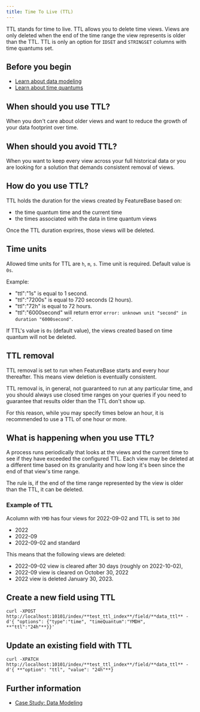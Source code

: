 ```yaml
---
title: Time To Live (TTL)
---
```


TTL stands for time to live. TTL allows you to delete time views. Views are only deleted when the end of the time range the view represents is older than the TTL. TTL is only an option for `IDSET` and `STRINGSET` columns with time quantums set.

## Before you begin

* [Learn about data modeling](/concepts/data-modeling-overview)
* [Learn about time quantums](/concepts/time-quantums)

## When should you use TTL?

When you don't care about older views and want to reduce the growth of your data footprint over time.

## When should you avoid TTL?

When you want to keep every view across your full historical data or you are looking for a solution that demands consistent removal of views.

## How do you use TTL?

TTL holds the duration for the views created by FeatureBase based on:

* the time quantum time and the current time
* the times associated with the data in time quantum views

Once the TTL duration exprires, those views will be deleted.

## Time units

Allowed time units for TTL are `h`, `m`, `s`. Time unit is required. Default value is `0s`.

<!--
Actually we allow more but are aligning to how they are deleted and removing small units.
Allowed time units for TTL are `h`, `m`, `s`, `ms`, `us`, `ns`. Time unit is required. Default value is `0s`.
-->

Example:
- "ttl":"1s" is equal to 1 second.
- "ttl":"7200s" is equal to 720 seconds (2 hours).
- "ttl":"72h" is equal to 72 hours.
- "ttl":"6000second" will return error `error: unknown unit "second" in duration "6000second"`.

If TTL's value is `0s` (default value), the views created based on time quantum will not be deleted.

## TTL removal

TTL removal is set to run when FeatureBase starts and every hour thereafter. This means view deletion is eventually consistent.

TTL removal is, in general, not guaranteed to run at any particular time, and you should always use closed time ranges on your queries if you need to guarantee that results older than the TTL don't show up.

For this reason, while you may specify times below an hour, it is recommended to use a TTL of one hour or more.

## What is happening when you use TTL?

A process runs periodically that looks at the views and the current time to see if they have exceeded the configured TTL. Each view may be deleted at a different time based on its granularity and how long it's been since the end of that view's time range.

The rule is, if the end of the time range represented by the view is older than the TTL, it can be deleted.

### Example of TTL

Acolumn with `YMD` has four views for 2022-09-02 and TTL is set to `30d`
* 2022
* 2022-09
* 2022-09-02 and standard

This means that the following views are deleted:
* 2022-09-02 view is cleared after 30 days (roughly on 2022-10-02),
* 2022-09 view is cleared on October 30, 2022
* 2022 view is deleted January 30, 2023.


## Create a new field using TTL

```
curl -XPOST http://localhost:10101/index/**test_ttl_index**/field/**data_ttl** -d'{ "options": {"type":"time", "timeQuantum":"YMDH", **"ttl":"24h"**}}'
```

## Update an existing field with TTL

```
curl -XPATCH http://localhost:10101/index/**test_ttl_index**/field/**data_ttl** -d'{ **"option": "ttl", "value": "24h"**}
```

## Further information

* [Case Study: Data Modeling](/concepts/a-true-crime-story)
